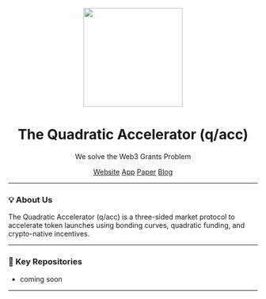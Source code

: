 <p align="center">
  <img src="https://cdn.prod.website-files.com/667d6bc0b1e956f8d0b52c92/67045c73bbb361a39730a946_Logo-horisontal-light-2.svg" width="200"/>
</p>

<h1 align="center">The Quadratic Accelerator (q/acc)</h1>

<p align="center">
  We solve the Web3 Grants Problem  
</p>

<p align="center">
  <a href="https://qacc.giveth.io/">Website</a>
  <a href="https://q-acc.giveth.io/">App</a>
  <a href="https://mirror.xyz/qacc.eth">Paper</a>
  <a href="https://cdn.prod.website-files.com/667d6bc0b1e956f8d0b52c92/671a9d6f3bbff2f4d648e809_qacc.pdf">Blog</a>
</p>

---

### 💡 About Us
The Quadratic Accelerator (q/acc) is a three-sided market protocol to accelerate token launches using bonding curves, quadratic funding, and crypto-native incentives.

---

### 🔗 Key Repositories
- coming soon

---
